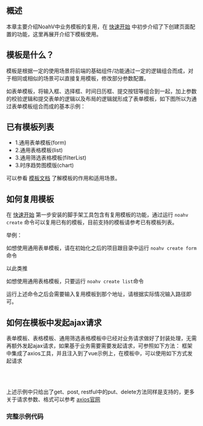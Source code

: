 ## 概述
本章主要介绍NoahV中业务模板的复用，在 [快速开始](#/guide/quickstart) 中初步介绍了下创建页面配置的功能，这里再展开介绍下模板使用。

## 模板是什么？

模板是根据一定的使用场景将前端的基础组件/功能通过一定的逻辑组合而成，对于相同或相似的场景可以直接复用模板，修改部分参数配置。

如表单模板，将输入框、选择框、时间日历框、提交按钮等组合到一起，加上参数的校验逻辑和提交表单的逻辑以及布局的逻辑就形成了表单模板，如下图所以为通过表单模板组合而成的基本示例：

<!-- <img src="../common/assets/img/form.png" width="900px"> -->


## 已有模板列表

* 1.通用表单模板(form)
* 2.通用表格模板(list)
* 3.通用筛选表格模板(filterList)
* 3.时序趋势图模版(chart)
<!-- * 4.对比趋势图模板(contrastTrend) -->


可以参看 [模板文档](#/doc/template/basic-table) 了解模板的作用和适用场景。


## 如何复用模板

在 [快速开始](#/guide/quickstart) 第一步安装的脚手架工具包含有复用模板的功能，通过运行 `noahv create` 命令可以复用已有的模板，目前支持的模板请参考已有模板列表。

举例：

如想使用通用表单模板，请在初始化之后的项目跟目录中运行 `noahv create form` 命令

以此类推

如想使用通用表格模板，只要运行 `noahv create list`命令

运行上述命令之后会需要输入复用模板到那个地址，请根据实际情况输入路径即可。

## 如何在模板中发起ajax请求
表单模板、表格模板、通用筛选表格模板中已经对业务请求做好了封装处理，无需再额外发起ajax请求，如果基于业务需要需要发起请求，可参照如下方法：
框架中集成了axios工具，并且注入到了vue示例上，在模板中，可以使用如下方式发起请求

<br>
<nv-code :content="normalAjaxDemoCode">
</nv-code>

<br>

上述示例中只给出了get、post, restful中的put、delete方法同样是支持的，更多关于请求参数、格式可以参考 [axios官网](https://github.com/axios/axios)

### 完整示例代码

<template>
    <div class="demo-list">ajax请求回的数据为： {{ajaxData}}</div>
</template>
<script>
const demoCode = `
<template>
    <div class="demo-list">ajax请求回的数据为： {{ajaxData}}</div>
</template>
<script>
export default {
    name: 'demo-list',
    created() {
        const self = this;
        self.$request({
            url: '/api/tpl/ajax',
            method: 'post',
            // 请求数据时展示全局loading
            showLoading: true,
            data: {
                name: 'dev',
                dev: true
            }
        }).then(function (res) {
            const data = res.data;
            if (data.success) {
                self.ajaxData = data.data;
            }
            else {
                self.$Message.error(data.message)
            }
        });
    },
    data () {
        return {
            ajaxData: ''
        }
    }
};
<\/script>
<style lang="less">
    .demo-list {
        padding: 10px;
        border: 1px solid #ccc;
    }
<\/style>
`;
const normalAjaxDemoCode = `
// post
this.$request({
    url: '/api/table/post',
    method: 'post',
    // 请求数据时展示全局loading
    showLoading: true,
    data: {
        name: 'dev',
        dev: true
    }
}).then(function() {
}) ;
// get
this.$request({
    url: '/api/table/get',
    method: 'get',
    params: {
        name: 'dev',
        dev: true
    }
}).then(function(data) { 
});
// 直接调用get、post方法
this.$request.get('/api/table/get', {
    params: {
        name: 'dev',
        dev: true
    }
}).then(function(data) {
});
this.$request.post('/api/table/post', {
    data: {
        name: 'dev',
        dev: true
    }
}).then(function(data) {
});
`;
export default {
    name: 'demo-list',
    created() {
        const self = this;
        self.$request({
            url: '/api/tpl/ajax',
            method: 'post',
            // 请求数据时展示全局loading
            showLoading: true,
            data: {
                name: 'dev',
                dev: true
            }
        }).then(function (res) {
            const data = res.data;
            if (data.success) {
                self.ajaxData = data.data;
            }
            else {
                self.$Message.error(data.message)
            }
        });
    },
    data () {
        return {
            ajaxData: '',
            demoCode: demoCode,
            normalAjaxDemoCode: normalAjaxDemoCode
        }
    }
};
</script>
<style lang="less">
    .demo-list {
        padding: 10px;
        border: 1px solid #ccc;
    }
</style>

<br>
<br>

<nv-code :content="demoCode">
</nv-code>

